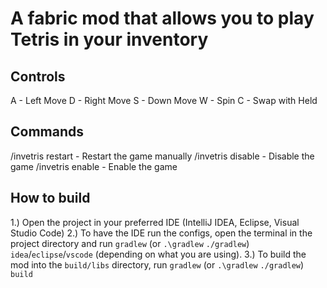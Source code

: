 # A fabric mod that allows you to play Tetris in your inventory

## Controls

A - Left Move
D - Right Move
S - Down Move
W - Spin
C - Swap with Held

## Commands

/invetris restart - Restart the game manually
/invetris disable - Disable the game
/invetris enable  - Enable the game


## How to build

1.) Open the project in your preferred IDE (IntelliJ IDEA, Eclipse, Visual Studio Code)
2.) To have the IDE run the configs, open the terminal in the project directory and run `gradlew` (or `.\gradlew` `./gradlew`) `idea`/`eclipse`/`vscode` (depending on what you are using).
3.) To build the mod into the `build/libs` directory, run `gradlew` (or `.\gradlew` `./gradlew`) `build`
